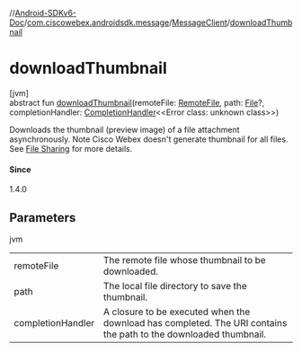 //[Android-SDKv6-Doc](../../../index.md)/[com.ciscowebex.androidsdk.message](../index.md)/[MessageClient](index.md)/[downloadThumbnail](download-thumbnail.md)

# downloadThumbnail

[jvm]\
abstract fun [downloadThumbnail](download-thumbnail.md)(remoteFile: [RemoteFile](../-remote-file/index.md), path: [File](https://docs.oracle.com/javase/8/docs/api/java/io/File.html)?, completionHandler: [CompletionHandler](../../com.ciscowebex.androidsdk/-completion-handler/index.md)&lt;&lt;Error class: unknown class&gt;&gt;)

Downloads the thumbnail (preview image) of a file attachment asynchronously. Note Cisco Webex doesn't generate thumbnail for all files. See <a href="https://help.webex.com/en-us/yuwad5/Share-Files-with-Others-in-Cisco-Webex-Teams">File Sharing</a> for more details.

#### Since

1.4.0

## Parameters

jvm

| | |
|---|---|
| remoteFile | The remote file whose thumbnail to be downloaded. |
| path | The local file directory to save the thumbnail. |
| completionHandler | A closure to be executed when the download has completed. The URI contains the path to the downloaded thumbnail. |
